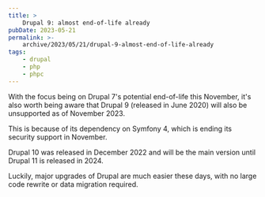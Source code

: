 ```yaml
---
title: >
    Drupal 9: almost end-of-life already
pubDate: 2023-05-21
permalink: >-
    archive/2023/05/21/drupal-9-almost-end-of-life-already
tags:
    - drupal
    - php
    - phpc
---
```


With the focus being on Drupal 7's potential end-of-life this November, it's also worth being aware that Drupal 9 (released in June 2020) will also be unsupported as of November 2023.

This is because of its dependency on Symfony 4, which is ending its security support in November.

Drupal 10 was released in December 2022 and will be the main version until Drupal 11 is released in 2024.

Luckily, major upgrades of Drupal are much easier these days, with no large code rewrite or data migration required.
